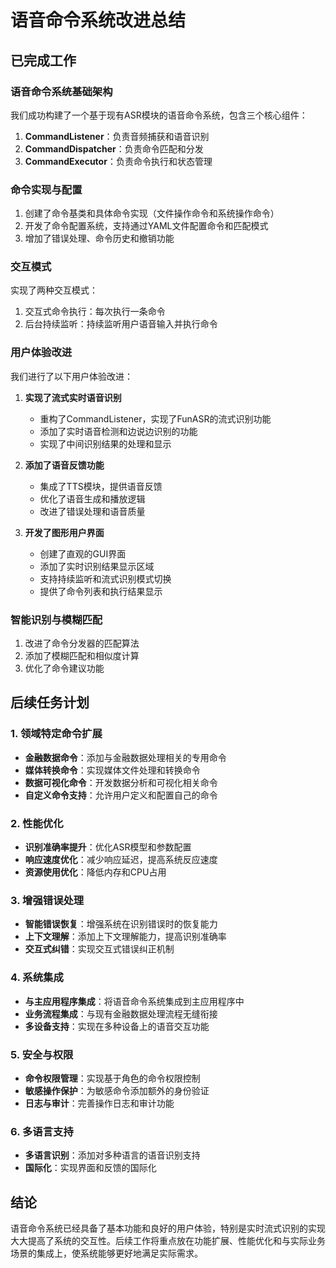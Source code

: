 # 语音命令系统改进总结

## 已完成工作

### 语音命令系统基础架构
我们成功构建了一个基于现有ASR模块的语音命令系统，包含三个核心组件：
1. **CommandListener**：负责音频捕获和语音识别
2. **CommandDispatcher**：负责命令匹配和分发
3. **CommandExecutor**：负责命令执行和状态管理

### 命令实现与配置
1. 创建了命令基类和具体命令实现（文件操作命令和系统操作命令）
2. 开发了命令配置系统，支持通过YAML文件配置命令和匹配模式
3. 增加了错误处理、命令历史和撤销功能

### 交互模式
实现了两种交互模式：
1. 交互式命令执行：每次执行一条命令
2. 后台持续监听：持续监听用户语音输入并执行命令

### 用户体验改进
我们进行了以下用户体验改进：

1. **实现了流式实时语音识别**
   - 重构了CommandListener，实现了FunASR的流式识别功能
   - 添加了实时语音检测和边说边识别的功能
   - 实现了中间识别结果的处理和显示

2. **添加了语音反馈功能**
   - 集成了TTS模块，提供语音反馈
   - 优化了语音生成和播放逻辑
   - 改进了错误处理和语音质量

3. **开发了图形用户界面**
   - 创建了直观的GUI界面
   - 添加了实时识别结果显示区域
   - 支持持续监听和流式识别模式切换
   - 提供了命令列表和执行结果显示

### 智能识别与模糊匹配
1. 改进了命令分发器的匹配算法
2. 添加了模糊匹配和相似度计算
3. 优化了命令建议功能

## 后续任务计划

### 1. 领域特定命令扩展
- **金融数据命令**：添加与金融数据处理相关的专用命令
- **媒体转换命令**：实现媒体文件处理和转换命令
- **数据可视化命令**：开发数据分析和可视化相关命令
- **自定义命令支持**：允许用户定义和配置自己的命令

### 2. 性能优化
- **识别准确率提升**：优化ASR模型和参数配置
- **响应速度优化**：减少响应延迟，提高系统反应速度
- **资源使用优化**：降低内存和CPU占用

### 3. 增强错误处理
- **智能错误恢复**：增强系统在识别错误时的恢复能力
- **上下文理解**：添加上下文理解能力，提高识别准确率
- **交互式纠错**：实现交互式错误纠正机制

### 4. 系统集成
- **与主应用程序集成**：将语音命令系统集成到主应用程序中
- **业务流程集成**：与现有金融数据处理流程无缝衔接
- **多设备支持**：实现在多种设备上的语音交互功能

### 5. 安全与权限
- **命令权限管理**：实现基于角色的命令权限控制
- **敏感操作保护**：为敏感命令添加额外的身份验证
- **日志与审计**：完善操作日志和审计功能

### 6. 多语言支持
- **多语言识别**：添加对多种语言的语音识别支持
- **国际化**：实现界面和反馈的国际化

## 结论

语音命令系统已经具备了基本功能和良好的用户体验，特别是实时流式识别的实现大大提高了系统的交互性。后续工作将重点放在功能扩展、性能优化和与实际业务场景的集成上，使系统能够更好地满足实际需求。 
